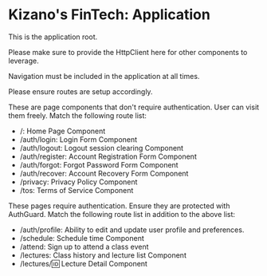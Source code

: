 # Kizano's FinTech: Application

This is the application root.

Please make sure to provide the HttpClient here for other components to leverage.

Navigation must be included in the application at all times.

Please ensure routes are setup accordingly.

These are page components that don't require authentication. User can visit them freely.
Match the following route list:

- /: Home Page Component
- /auth/login: Login Form Component
- /auth/logout: Logout session clearing Component
- /auth/register: Account Registration Form Component
- /auth/forgot: Forgot Password Form Component
- /auth/recover: Account Recovery Form Component
- /privacy: Privacy Policy Component
- /tos: Terms of Service Component

These pages require authentication. Ensure they are protected with AuthGuard.
Match the following route list in addition to the above list:

- /auth/profile: Ability to edit and update user profile and preferences.
- /schedule: Schedule time Component
- /attend: Sign up to attend a class event
- /lectures: Class history and lecture list Component
- /lectures/:id: Lecture Detail Component

